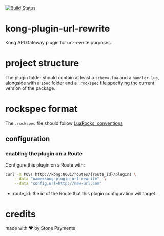 [![Build Status](https://travis-ci.org/stone-payments/kong-plugin-url-rewrite.svg?branch=master)](https://travis-ci.org/stone-payments/kong-plugin-url-rewrite)

# kong-plugin-url-rewrite

Kong API Gateway plugin for url-rewrite purposes.

# project structure

The plugin folder should contain at least a `schema.lua` and a `handler.lua`, alongside with a `spec` folder and a `.rockspec` file specifying the current version of the package.

# rockspec format

The `.rockspec` file should follow [LuaRocks' conventions](https://github.com/luarocks/luarocks/wiki/Rockspec-format)

## configuration

### enabling the plugin on a Route

Configure this plugin on a Route with:

```bash
curl -X POST http://kong:8001/routes/{route_id}/plugins \
    --data "name=kong-plugin-url-rewrite"  \
    --data "config.url=http://new-url.com"
```

- route_id: the id of the Route that this plugin configuration will target.

# credits

made with :heart: by Stone Payments
